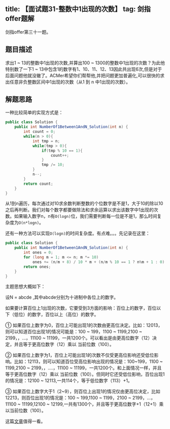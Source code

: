title: 【面试题31-整数中1出现的次数】
tag: 剑指offer题解
---
剑指offer第三十一题。
<!-- more -->

## 题目描述

求出1 ~ 13的整数中1出现的次数,并算出100 ~ 1300的整数中1出现的次数？为此他特别数了一下1 ~ 13中包含1的数字有1、10、11、12、13因此共出现6次,但是对于后面问题他就没辙了。ACMer希望你们帮帮他,并把问题更加普遍化,可以很快的求出任意非负整数区间中1出现的次数（从1 到 n 中1出现的次数）。


## 解题思路


一种比较简单的实现方式是：


```java
public class Solution {
    public int NumberOf1Between1AndN_Solution(int n) {
        int count = 0;
        while(n > 0){
            int tmp = n;
            while(tmp > 0){
                if(tmp % 10 == 1){
                    count++;
                }
                tmp /= 10;
            }
            n--;
        }
        return count;
    }
}
```

从1到n遍历，每次通过对10求余数判断整数的个位数字是不是1，大于10的除以10之后再判断。我们对每个数字都要做除法和求余运算以求出该数字中1出现的次数。如果输入数字n，n有`O(logn)`位，我们需要判断每一位是不是1，那么时间复杂度为`O(n*logn)`。

还有一种方法可以实现`O(logn)`的时间复杂度。有点难。。。先记录在这里：


```java
public class Solution {
    public int NumberOf1Between1AndN_Solution(int n) {
        int ones = 0;
        for (long m = 1; m <= n; m *= 10)
            ones += (n/m + 8) / 10 * m + (n/m % 10 == 1 ? n%m + 1 : 0);
        return ones;
    }
}
```

主题思想大概如下：

设N = abcde ,其中abcde分别为十进制中各位上的数字。

如果要计算百位上1出现的次数，它要受到3方面的影响：百位上的数字，百位以下（低位）的数字，百位以上（高位）的数字。

① 如果百位上数字为0，百位上可能出现1的次数由更高位决定。比如：12013，则可以知道百位出现1的情况可能是：100 ~ 199，1100 ~ 1199,2100 ~ 2199，，...，11100 ~ 11199，一共1200个。可以看出是由更高位数字（12）决定，并且等于更高位数字（12）乘以 当前位数（100）。

② 如果百位上数字为1，百位上可能出现1的次数不仅受更高位影响还受低位影响。比如：12113，则可以知道百位受高位影响出现的情况是：100~199，1100 ~ 1199,2100 ~ 2199，，....，11100 ~ 11199，一共1200个。和上面情况一样，并且等于更高位数字（12）乘以 当前位数（100）。但同时它还受低位影响，百位出现1的情况是：12100 ~ 12113,一共114个，等于低位数字（113）+1。

③ 如果百位上数字大于1（2~9），则百位上出现1的情况仅由更高位决定，比如12213，则百位出现1的情况是：100 ~ 199,1100 ~ 1199，2100 ~ 2199，...，11100 ~ 11199,12100 ~ 12199,一共有1300个，并且等于更高位数字+1（12+1）乘以当前位数（100）。

这篇[文章](https://www.cnblogs.com/xuanxufeng/p/6854105.html)值得一看。